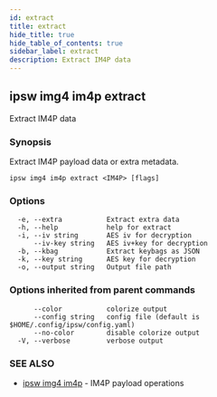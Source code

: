 ```yaml
---
id: extract
title: extract
hide_title: true
hide_table_of_contents: true
sidebar_label: extract
description: Extract IM4P data
---
```

## ipsw img4 im4p extract

Extract IM4P data

### Synopsis

Extract IM4P payload data or extra metadata.

```
ipsw img4 im4p extract <IM4P> [flags]
```

### Options

```
  -e, --extra           Extract extra data
  -h, --help            help for extract
  -i, --iv string       AES iv for decryption
      --iv-key string   AES iv+key for decryption
  -b, --kbag            Extract keybags as JSON
  -k, --key string      AES key for decryption
  -o, --output string   Output file path
```

### Options inherited from parent commands

```
      --color           colorize output
      --config string   config file (default is $HOME/.config/ipsw/config.yaml)
      --no-color        disable colorize output
  -V, --verbose         verbose output
```

### SEE ALSO

* [ipsw img4 im4p](/docs/cli/ipsw/img4/im4p)	 - IM4P payload operations

